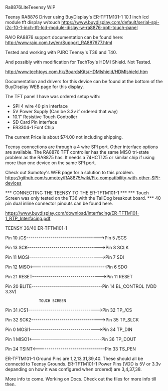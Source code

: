 Ra8876LiteTeeensy WIP

Teensy RA8876 Driver using BuyDisplay's ER-TFTM101-1 10.1 inch lcd module tft display w/touch
https://www.buydisplay.com/default/serial-spi-i2c-10-1-inch-tft-lcd-module-dislay-w-ra8876-optl-touch-panel

RAIO RA8876 support documentation can be found here:
http://www.raio.com.tw/en/Support_RA887677.html

Tested and working with PJRC Teensy's T36 and T40.

And possibly with modification for TechToy's HDMI Shield.
Not Tested.

http://www.techtoys.com.hk/BoardsKits/HDMIshield/HDMIshield.htm

Documentation and drivers for this device can be found
at the bottom of the BuyDisplay WEB page for this display.

The TFT panel I have was ordered setup with:
 - SPI 4 wire 40 pin interface
 - 5V Power Supply (Can be 3.3v if ordered that way)
 - 10.1" Resistive Touch Controller
 - SD Card Pin interface
 - ER3304-1 Font Chip
 
The current Price is about $74.00 not including shipping.

Teensy connections are through a 4 wire SPI port. Other interface options are available.
The RA8876 TFT controller has the same MISO tri-state problem as the RA8875 has. It needs a 74HCT125 or similar
chip if using more than one device on the same SPI port.

Check out Sumotoy's WEB page for a solution to this problem.
https://github.com/sumotoy/RA8875/wiki/Fix-compatibility-with-other-SPI-devices

*** CONNECTING THE TEENSY TO THE ER-TFTM101-1 ***
*** Touch Screen was only tested on the T36 with the TallDog breakout board. ***
40 pin dual inline connector pinouts can be found here.

https://www.buydisplay.com/download/interfacing/ER-TFTM101-1_RTP_Interfacing.pdf

TEENSY 36/40                                  ER-TFTM101-1

Pin 10 /CS------------------------------------>Pin 5  /SCS

Pin 13 SCK------------------------------------>Pin 8  SCLK

Pin 11 MOSI----------------------------------->Pin 7  SDI

Pin 12 MISO<-----------------------------------Pin 6  SDO

Pin 21 RESET---------------------------------->Pin 11 RESET

Pin 20 BLITE-----------------------------------Pin 14 BL_CONTROL (VDD 3.3V)

                   TOUCH SCREEN

Pin 31 /CS1---------------------------------->Pin 32 TP_/CS

Pin 32 SCK2---------------------------------->Pin 35 TP_SLCK

Pin 0  MOSI1--------------------------------->Pin 34 TP_DIN

Pin 1  MISO1<---------------------------------Pin 36 TP_DOUT

Pin 24 TSINT<---------------------------------Pin 33 TS_PEN

ER-TFTM101-1 Ground Pins are 1,2,13,31,39,40. These should all be connectd
to Teensy Grounds.
ER-TFTM101-1 Power Pins (VDD is 5V or 3.3v depanding on how it was configured
when ordered) are 3,4,37,38.

More info to come. Working on Docs. Check out the files for more info till then.
